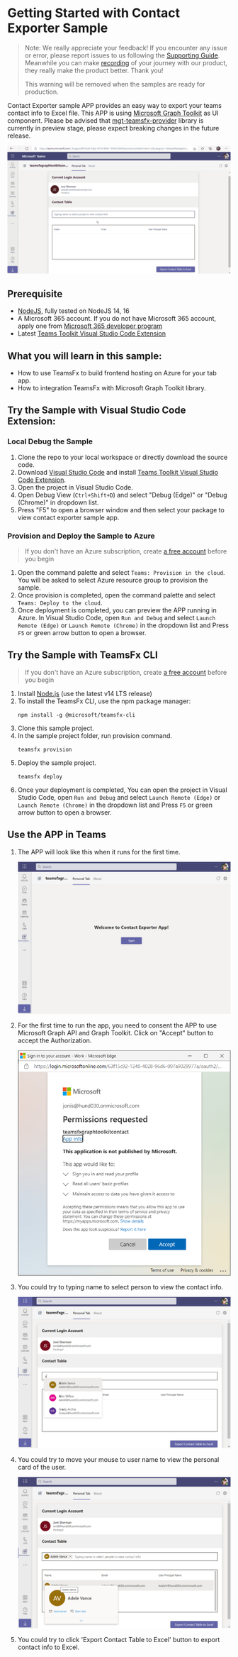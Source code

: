 # Getting Started with Contact Exporter Sample

> Note: We really appreciate your feedback! If you encounter any issue or error, please report issues to us following the [Supporting Guide](./../SUPPORT.md). Meanwhile you can make [recording](https://aka.ms/teamsfx-record) of your journey with our product, they really make the product better. Thank you!
>  
> This warning will be removed when the samples are ready for production.

Contact Exporter sample APP provides an easy way to export your teams contact info to Excel file. This APP is using [Microsoft Graph Toolkit](https://docs.microsoft.com/en-us/graph/toolkit/overview) as UI component. Please be advised that [mgt-teamsfx-provider](https://www.npmjs.com/package/@microsoft/mgt-teamsfx-provider) library is currently in preview stage, please expect breaking changes in the future release.

![Contact Exporter Overview](images/overview.gif)

## Prerequisite
- [NodeJS](https://nodejs.org/en/), fully tested on NodeJS 14, 16
- A Microsoft 365 account. If you do not have Microsoft 365 account, apply one from [Microsoft 365 developer program](https://developer.microsoft.com/en-us/microsoft-365/dev-program)
- Latest [Teams Toolkit Visual Studio Code Extension](https://aka.ms/teams-toolkit)


## What you will learn in this sample:
- How to use TeamsFx to build frontend hosting on Azure for your tab app.
- How to integration TeamsFx with Microsoft Graph Toolkit library.

## Try the Sample with Visual Studio Code Extension:

### Local Debug the Sample
1. Clone the repo to your local workspace or directly download the source code.
1. Download [Visual Studio Code](https://code.visualstudio.com) and install [Teams Toolkit Visual Studio Code Extension](https://aka.ms/teams-toolkit).
1. Open the project in Visual Studio Code.
1. Open Debug View (`Ctrl+Shift+D`) and select "Debug (Edge)" or "Debug (Chrome)" in dropdown list.
1. Press "F5" to open a browser window and then select your package to view contact exporter sample app. 

### Provision and Deploy the Sample to Azure
> If you don't have an Azure subscription, create [a free account](https://azure.microsoft.com/en-us/free/) before you begin
1. Open the command palette and select `Teams: Provision in the cloud`. You will be asked to select Azure resource group to provision the sample.
1. Once provision is completed, open the command palette and select `Teams: Deploy to the cloud`.
1. Once deployment is completed, you can preview the APP running in Azure. In Visual Studio Code, open `Run and Debug` and select `Launch Remote (Edge)` or `Launch Remote (Chrome)` in the dropdown list and Press `F5` or green arrow button to open a browser.

## Try the Sample with TeamsFx CLI
> If you don't have an Azure subscription, create [a free account](https://azure.microsoft.com/en-us/free/) before you begin
1. Install [Node.js](https://nodejs.org/en/download/) (use the latest v14 LTS release)
1. To install the TeamsFx CLI, use the npm package manager:
    ```
    npm install -g @microsoft/teamsfx-cli
    ```
1. Clone this sample project.
1. In the sample project folder, run provision command.
    ```
    teamsfx provision
    ```
1. Deploy the sample project.
    ```
    teamsfx deploy
    ```
1. Once your deployment is completed, You can open the project in Visual Studio Code, open `Run and Debug` and select `Launch Remote (Edge)` or `Launch Remote (Chrome)` in the dropdown list and Press `F5` or green arrow button to open a browser.

## Use the APP in Teams
1. The APP will look like this when it runs for the first time.

    ![Login Page](images/start.png)
1. For the first time to run the app, you need to consent the APP to use Microsoft Graph API and Graph Toolkit. Click on "Accept" button to accept the Authorization.

    ![Consent](images/consent.png)
1. You could try to typing name to select person to view the contact info.

    ![Select](images/select.png)
1. You could try to move your mouse to user name to view the personal card of the user.

    ![Card](images/card.png)
1. You could try to click 'Export Contact Table to Excel' button to export contact info to Excel.